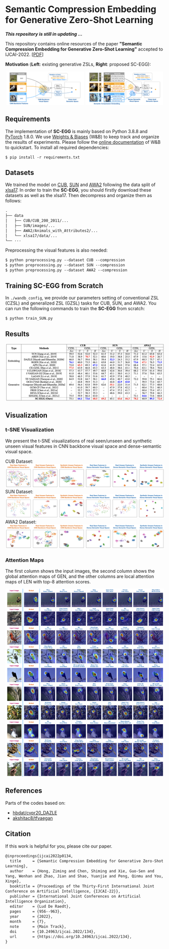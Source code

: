 # Semantic Compression Embedding for Generative Zero-Shot Learning

***This repository is still in updating ...***

This repository contains online resources of the paper **"Semantic Compression Embedding for Generative Zero-Shot Learning"** accepted to IJCAI-2022. [[PDF](https://www.ijcai.org/proceedings/2022/0134.pdf)]

**Motivation** (**Left**: existing generative ZSLs, **Right**: proposed SC-EGG):
<div align="center">
<img src="figs/motivation_a.png" width="49%">
<img src="figs/motivation_b.png" width="49%">
</div>

## Requirements
The implementation of **SC-EGG** is mainly based on Python 3.8.8 and [PyTorch](https://pytorch.org/) 1.8.0. We use [Weights & Biases](https://wandb.ai/site) (W&B) to keep track and organize the results of experiments. Please follow the [online documentation](https://docs.wandb.ai/quickstart) of W&B to quickstart. To install all required dependencies:
```
$ pip install -r requirements.txt
```
## Datasets 
We trained the model on [CUB](http://www.vision.caltech.edu/visipedia/CUB-200-2011.html), [SUN](http://cs.brown.edu/~gmpatter/sunattributes.html) and [AWA2](http://cvml.ist.ac.at/AwA2/) following the data split of [xlsa17](http://datasets.d2.mpi-inf.mpg.de/xian/xlsa17.zip). In order to train the **SC-EGG**, you should firstly download these datasets as well as the xlsa17. Then decompress and organize them as follows: 
```
.
├── data
│   ├── CUB/CUB_200_2011/...
│   ├── SUN/images/...
│   ├── AWA2/Animals_with_Attributes2/...
│   └── xlsa17/data/...
└── ···
```
Preprocessing the visual features is also needed:

```
$ python preprocessing.py --dataset CUB --compression
$ python preprocessing.py --dataset SUN --compression
$ python preprocessing.py --dataset AWA2 --compression
```

## Training SC-EGG from Scratch
In `./wandb_config`, we provide our parameters setting of conventional ZSL (CZSL) and generalized ZSL (GZSL) tasks for CUB, SUN, and AWA2. You can run the following commands to train the **SC-EGG** from scratch:

```
$ python train_SUN.py
```

## Results
![](figs/results.png)

## Visualization

### t-SNE Visualization
We present the t-SNE visualizations of real seen/unseen and synthetic unseen visual features in CNN backbone visual space and dense-semantic visual space. 

CUB Dataset:
![](figs/tsne_cub.png)
SUN Dataset:
![](figs/tsne_sun.png)
AWA2 Dataset:
![](figs/tsne_awa2.png)

### Attention Maps
The first column shows the input images, the second column shows the global attention maps of GEN, and the other columns are local attention maps of LEN with top-8 attention scores.

![](figs/atten_maps.png)

## References
Parts of the codes based on:
* [hbdat/cvpr20_DAZLE](https://github.com/hbdat/cvpr20_DAZLE)
* [akshitac8/tfvaegan](https://github.com/akshitac8/tfvaegan)

## Citation
If this work is helpful for you, please cite our paper.
```
@inproceedings{ijcai2022p0134,
  title     = {Semantic Compression Embedding for Generative Zero-Shot Learning},
  author    = {Hong, Ziming and Chen, Shiming and Xie, Guo-Sen and Yang, Wenhan and Zhao, Jian and Shao, Yuanjie and Peng, Qinmu and You, Xinge},
  booktitle = {Proceedings of the Thirty-First International Joint Conference on Artificial Intelligence, {IJCAI-22}},
  publisher = {International Joint Conferences on Artificial Intelligence Organization},
  editor    = {Lud De Raedt},
  pages     = {956--963},
  year      = {2022},
  month     = {7},
  note      = {Main Track},
  doi       = {10.24963/ijcai.2022/134},
  url       = {https://doi.org/10.24963/ijcai.2022/134},
}
```